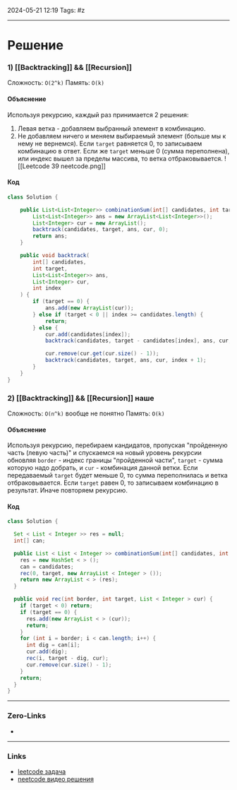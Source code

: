 2024-05-21 12:19
Tags: #z

___
# Решение
### 1) [[Backtracking]] && [[Recursion]]
Сложность: `O(2^k)`
Память: `O(k)`
#### Объяснение
Используя рекурсию, каждый раз принимается 2 решения:
1) Левая ветка - добавляем выбранный элемент в комбинацию.
2) Не добавляем ничего и меняем выбираемый элемент (больше мы к нему не вернемся).
Если `target` равняется 0, то записываем комбинацию в ответ. Если же `target` меньше 0 (сумма переполнена), или индекс вышел за пределы массива, то ветка отбраковывается.
![[Leetcode 39 neetcode.png]]
#### Код
```java
class Solution {

    public List<List<Integer>> combinationSum(int[] candidates, int target) {
        List<List<Integer>> ans = new ArrayList<List<Integer>>();
        List<Integer> cur = new ArrayList();
        backtrack(candidates, target, ans, cur, 0);
        return ans;
    }

    public void backtrack(
        int[] candidates,
        int target,
        List<List<Integer>> ans,
        List<Integer> cur,
        int index
    ) {
        if (target == 0) {
            ans.add(new ArrayList(cur));
        } else if (target < 0 || index >= candidates.length) {
            return;
        } else {
            cur.add(candidates[index]);
            backtrack(candidates, target - candidates[index], ans, cur, index);

            cur.remove(cur.get(cur.size() - 1));
            backtrack(candidates, target, ans, cur, index + 1);
        }
    }
}
```
### 2) [[Backtracking]] && [[Recursion]] наше
Сложность: `O(n^k)` вообще не понятно
Память: `O(k)` 
#### Объяснение
Используя рекурсию, перебираем кандидатов, пропуская "пройденную часть (левую часть)" и спускаемся на новый уровень рекурсии обновляя `border` - индекс границы "пройденной части", `target` - сумма которую надо добрать, и `cur` - комбинация данной ветки. Если передаваемый `target` будет меньше 0, то сумма переполнилась и ветка отбраковывается. Если `target` равен 0, то записываем комбинацию в результат. Иначе повторяем рекурсию.

#### Код
```java
class Solution {

  Set < List < Integer >> res = null;
  int[] can;

  public List < List < Integer >> combinationSum(int[] candidates, int target) {
    res = new HashSet < > ();
    can = candidates;
    rec(0, target, new ArrayList < Integer > ());
    return new ArrayList < > (res);
  }

  public void rec(int border, int target, List < Integer > cur) {
    if (target < 0) return;
    if (target == 0) {
      res.add(new ArrayList < > (cur));
      return;
    }
    for (int i = border; i < can.length; i++) {
      int dig = can[i];
      cur.add(dig);
      rec(i, target - dig, cur);
      cur.remove(cur.size() - 1);
    }
    return;
  }
}
```

___
### Zero-Links
- 

___
### Links
- [leetcode задача](https://leetcode.com/problems/combination-sum/submissions/1110868889/)
- [neetcode видео решения](https://www.youtube.com/watch?v=GBKI9VSKdGg)